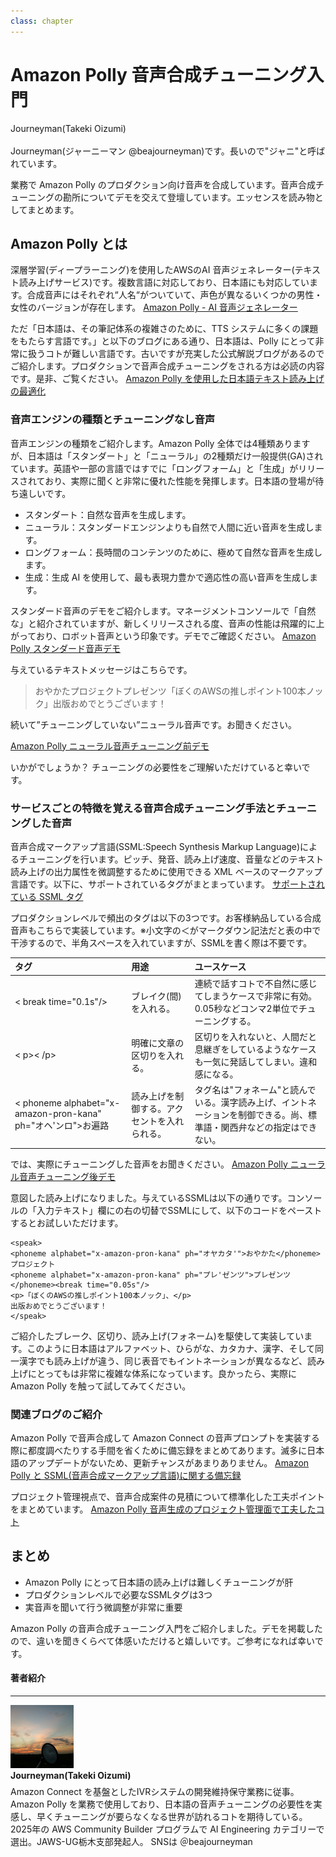 ```yaml
---
class: chapter
---
```


# Amazon Polly 音声合成チューニング入門

<div class="flush-right">
Journeyman(Takeki Oizumi)
</div>

<br>
Journeyman(ジャーニーマン @beajourneyman)です。長いので"ジャニ"と呼ばれています。


業務で Amazon Polly のプロダクション向け音声を合成しています。音声合成チューニングの勘所についてデモを交えて登壇しています。エッセンスを読み物としてまとめます。

## Amazon Polly とは
深層学習(ディープラーニング)を使用したAWSのAI 音声ジェネレーター(テキスト読み上げサービス)です。複数言語に対応しており、日本語にも対応しています。合成音声にはそれぞれ“人名“がついていて、声色が異なるいくつかの男性・女性のバージョンが存在します。
[Amazon Polly - AI 音声ジェネレーター](https://aws.amazon.com/jp/polly/)

ただ「日本語は、その筆記体系の複雑さのために、TTS システムに多くの課題をもたらす言語です。」と以下のブログにある通り、日本語は、Polly にとって非常に扱うコトが難しい言語です。古いですが充実した公式解説ブログがあるのでご紹介します。プロダクションで音声合成チューニングをされる方は必読の内容です。是非、ご覧ください。
[Amazon Polly を使用した日本語テキスト読み上げの最適化](https://aws.amazon.com/jp/blogs/news/optimizing-japanese-text-to-speech-with-amazon-polly/)

### 音声エンジンの種類とチューニングなし音声
音声エンジンの種類をご紹介します。Amazon Polly 全体では4種類ありますが、日本語は「スタンダート」と「ニューラル」の2種類だけ一般提供(GA)されています。英語や一部の言語ではすでに「ロングフォーム」と「生成」がリリースされており、実際に聞くと非常に優れた性能を発揮します。日本語の登場が待ち遠しいです。

* スタンダート：自然な音声を生成します。
* ニューラル：スタンダードエンジンよりも自然で人間に近い音声を生成します。
* ロングフォーム：長時間のコンテンツのために、極めて自然な音声を生成します。
* 生成：生成 AI を使用して、最も表現力豊かで適応性の高い音声を生成します。

スタンダード音声のデモをご紹介します。マネージメントコンソールで「自然な」と紹介されていますが、新しくリリースされる度、音声の性能は飛躍的に上がっており、ロボット音声という印象です。デモでご確認ください。
[Amazon Polly スタンダード音声デモ](https://note.com/beajourneyman/n/naf66ef1597f9)

与えているテキストメッセージはこちらです。

> おやかたプロジェクトプレゼンツ「ぼくのAWSの推しポイント100本ノック」出版おめでとうございます！

続いて”チューニングしていない”ニューラル音声です。お聞きください。

[Amazon Polly ニューラル音声チューニング前デモ](https://note.com/beajourneyman/n/n48dd22884e67)

いかがでしょうか？ チューニングの必要性をご理解いただけていると幸いです。

### サービスごとの特徴を覚える音声合成チューニング手法とチューニングした音声

音声合成マークアップ言語(SSML:Speech Synthesis Markup Language)によるチューニングを行います。ピッチ、発音、読み上げ速度、音量などのテキスト読み上げの出力属性を微調整するために使用できる XML ベースのマークアップ言語です。以下に、サポートされているタグがまとまっています。
[サポートされている SSML タグ](https://docs.aws.amazon.com/ja_jp/polly/latest/dg/supportedtags.html)

プロダクションレベルで頻出のタグは以下の3つです。お客様納品している合成音声もこちらで実装しています。※小文字の＜がマークダウン記法だと表の中で干渉するので、半角スペースを入れていますが、SSMLを書く際は不要です。

| タグ | 用途 | ユースケース |
| :-- | :-- | :-- |
| < break time="0.1s"/> | ブレイク(間)を入れる。 | 連続で話すコトで不自然に感じてしまうケースで非常に有効。0.05秒などコンマ2単位でチューニングする。 |
| < p>< /p> | 明確に文章の区切りを入れる。 | 区切りを入れないと、人間だと息継ぎをしているようなケースも一気に発話してしまい。違和感になる。 |
| < phoneme alphabet="x-amazon-pron-kana" ph="オヘ'ンロ">お遍路</phoneme> | 読み上げを制御する。アクセントを入れられる。 | タグ名は"フォネーム"と読んでいる。漢字読み上げ、イントネーションを制御できる。尚、標準語・関西弁などの指定はできない。 |

では、実際にチューニングした音声をお聞きください。
[Amazon Polly ニューラル音声チューニング後デモ](https://note.com/beajourneyman/n/n39fdbecf7ac1)

意図した読み上げになりました。与えているSSMLは以下の通りです。コンソールの「入力テキスト」欄にの右の切替でSSMLにして、以下のコードをペーストするとお試しいただけます。

```SSML
<speak>
<phoneme alphabet="x-amazon-pron-kana" ph="オヤカタ'">おやかた</phoneme>プロジェクト
<phoneme alphabet="x-amazon-pron-kana" ph="プレ'ゼンツ">プレゼンツ</phoneme><break time="0.05s"/>
<p>「ぼくのAWSの推しポイント100本ノック」、</p>
出版おめでとうございます！
</speak>
```

ご紹介したブレーク、区切り、読み上げ(フォネーム)を駆使して実装しています。このように日本語はアルファベット、ひらがな、カタカナ、漢字、そして同一漢字でも読み上げが違う、同じ表音でもイントネーションが異なるなど、読み上げにとってもは非常に複雑な体系になっています。良かったら、実際に Amazon Polly を触って試してみてください。

### 関連ブログのご紹介
Amazon Polly で音声合成して Amazon Connect の音声プロンプトを実装する際に都度調べたりする手間を省くために備忘録をまとめてあります。滅多に日本語のアップデートがないため、更新チャンスがあまりありません。
[Amazon Polly と SSML(音声合成マークアップ言語)に関する備忘録](https://qiita.com/beajourneyman/items/047fe1da0411d05e1799)

プロジェクト管理視点で、音声合成案件の見積について標準化した工夫ポイントをまとめています。
[Amazon Polly 音声生成のプロジェクト管理面で工夫したコト](https://qiita.com/beajourneyman/items/14a86305b97a0b653a58)

## まとめ

* Amazon Polly にとって日本語の読み上げは難しくチューニングが肝
* プロダクションレベルで必要なSSMLタグは3つ
* 実音声を聞いて行う微調整が非常に重要

Amazon Polly の音声合成チューニング入門をご紹介しました。デモを掲載したので、違いを聞きくらべて体感いただけると嬉しいです。ご参考になれば幸いです。

#### 著者紹介
---

<div class="author-profile">
    <img src="images/journeyman.jpg" width="20%">
    <div>
            <b>Journeyman(Takeki Oizumi)</b>
    </div>
</div>
<p style="margin-top: 0.5em; margin-bottom: 2em;">
Amazon Connect を基盤としたIVRシステムの開発維持保守業務に従事。 Amazon Polly を業務で使用しており、日本語の音声チューニングの必要性を実感し、早くチューニングが要らなくなる世界が訪れるコトを期待している。2025年の AWS Community Builder プログラムで AI Engineering カテゴリーで選出。JAWS-UG栃木支部発起人。
SNSは ＠beajourneyman
</p>